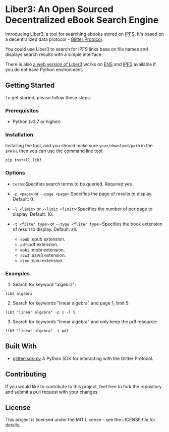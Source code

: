# Liber3: An Open Sourced Decentralized eBook Search Engine


Introducing Liber3, a tool for searching ebooks stored on [IPFS](https://ipfs.tech/). It's based on a decentralized data protocol - [Glitter Protocol](https://twitter.com/GlitterProtocol).

You could use Liber3 to search for IPFS links base on file names and displays search results with a simple interface.

There is also [a web version of Liber3](https://liber3.eth.limo) works on [ENS](https://ens.domains/) and [IPFS](https://ipfs.tech/) available if you do not have Python environment.

## Getting Started

To get started, please follow these steps:

### Prerequisites

- Python (v3.7 or higher)

### Installation

Installing the tool, and you should make sure `your/download/path` in the `$PATH`, then you can use the command line tool.

```shell
pip install lib3
``` 

### Options

- `terms`:Specifies search terms to be queried. Required:yes.

- `-p <page>` or `--page <page>`:Specifies the page of results to display. Default: 0.

- `-l <limit>` or `--limit <limit>`:Specifies the number of per page to display. Default: 10.

- `-t <filter type>` or `--type <fliter type>`:Specifies the book extension of result to display. Default: all.
  - `epub` :epub extension.
  - `pdf`:pdf extension.
  - `mobi` :mobi extension.
  - `azw3` :azw3 extension.
  - `djvu` :djvu extension.

### Examples

1. Search for keyword "algebra":

```shell
lib3 algebra
```

2. Search for keywords "linear algebra" and page 1, limit 5:

```shell
lib3 "linear algebra" -p 1 -l 5 
```

3. Search for keywords "linear algebra" and only keep the pdf resource:

```shell
lib3 "linear algebra" -t pdf
```

## Built With

- [glitter-sdk-py](https://github.com/glitternetwork/glitter-sdk-py) A Python SDK for interacting with the Glitter Protocol.

## Contributing

If you would like to contribute to this project, feel free to fork the repository and submit a pull request with your changes.

## License

This project is licensed under the MIT License - see the LICENSE file for details.


